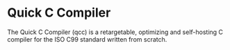# Quick C Compiler

The Quick C Compiler (qcc) is a retargetable, optimizing and self-hosting C
compiler for the ISO C99 standard written from scratch.

